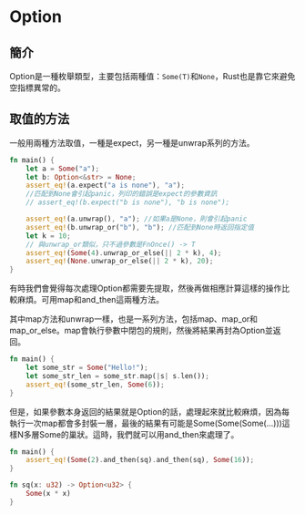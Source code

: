 # Option

## 簡介

Option是一種枚舉類型，主要包括兩種值：`Some(T)`和`None`，Rust也是靠它來避免空指標異常的。

## 取值的方法

一般用兩種方法取值，一種是expect，另一種是unwrap系列的方法。

```rust
fn main() {
    let a = Some("a");
    let b: Option<&str> = None;
    assert_eq!(a.expect("a is none"), "a");
    //匹配到None會引起panic，列印的錯誤是expect的參數資訊
    // assert_eq!(b.expect("b is none"), "b is none");

    assert_eq!(a.unwrap(), "a"); //如果a是None，則會引起panic
    assert_eq!(b.unwrap_or("b"), "b"); //匹配到None時返回指定值
    let k = 10;
    // 與unwrap_or類似，只不過參數是FnOnce() -> T
    assert_eq!(Some(4).unwrap_or_else(|| 2 * k), 4);
    assert_eq!(None.unwrap_or_else(|| 2 * k), 20);
}
```

有時我們會覺得每次處理Option都需要先提取，然後再做相應計算這樣的操作比較麻煩。可用map和and\_then這兩種方法。

其中map方法和unwrap一樣，也是一系列方法，包括map、map\_or和map\_or\_else。map會執行參數中閉包的規則，然後將結果再封為Option並返回。

```rust
fn main() {
    let some_str = Some("Hello!");
    let some_str_len = some_str.map(|s| s.len());
    assert_eq!(some_str_len, Some(6));
}
```

但是，如果參數本身返回的結果就是Option的話，處理起來就比較麻煩，因為每執行一次map都會多封裝一層，最後的結果有可能是Some(Some(Some(...)))這樣N多層Some的巢狀。這時，我們就可以用and\_then來處理了。

```rust
fn main() {
    assert_eq!(Some(2).and_then(sq).and_then(sq), Some(16));
}

fn sq(x: u32) -> Option<u32> { 
    Some(x * x) 
}
```
